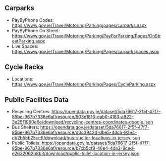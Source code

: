 ## Carparks
* PayByPhone Codes: https://www.gov.je/Travel/Motoring/Parking/pages/carparks.aspx
* PayByPhone On Street: https://www.gov.je/Travel/Motoring/Parking/PayForParking/Pages/OnStreetParking.aspx
* Live Spaces: https://www.gov.je/Travel/Motoring/Parking/Pages/carparkspaces.aspx

## Cycle Racks
* Locations: https://www.gov.je/Travel/Motoring/Parking/Pages/CycleParking.aspx

## Public Facilites Data
* Recycling Centres: https://opendata.gov.je/dataset/5da76617-2f5f-47f7-85be-967b7336e6af/resource/503e1816-eab0-4183-a822-3e25f1960e6e/download/recycling-centres-coordinates-google.json
* Bus Shelters: https://opendata.gov.je/dataset/5da76617-2f5f-47f7-85be-967b7336e6af/resource/d0c39424-dbe5-4dcb-93e4-db2b55b25ce9/download/bus-shelter-locations-in-jersey.json
* Public Toilets: https://opendata.gov.je/dataset/5da76617-2f5f-47f7-85be-967b7336e6af/resource/b7cb5cf9-46e4-4da3-8ced-e2632062b8b3/download/public-toilet-location-in-jersey.json
